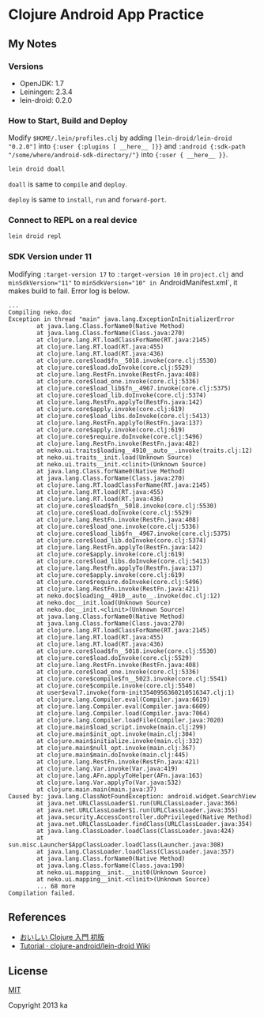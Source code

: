 # Clojure Android App Practice

## My Notes

### Versions

* OpenJDK: 1.7
* Leiningen: 2.3.4
* lein-droid: 0.2.0

### How to Start, Build and Deploy

Modify `$HOME/.lein/profiles.clj` by adding `[lein-droid/lein-droid "0.2.0"]` into `{:user {:plugins [ __here__ ]}}` and `:android {:sdk-path "/some/where/android-sdk-directory/"}` into `{:user { __here__ }}`.

```sh
lein droid doall
```

`doall` is same to `compile` and `deploy`.

`deploy` is same to `install`, `run` and `forward-port`.

### Connect to REPL on a real device

```sh
lein droid repl
```

### SDK Version under 11

Modifying `:target-version 17` to `:target-version 10` in `project.clj` and `minSdkVersion="11"` to `minSdkVersion="10" in `AndroidManifest.xml`, it makes build to fail. Error log is below.

```textile
...
Compiling neko.doc
Exception in thread "main" java.lang.ExceptionInInitializerError
        at java.lang.Class.forName0(Native Method)
        at java.lang.Class.forName(Class.java:270)
        at clojure.lang.RT.loadClassForName(RT.java:2145)
        at clojure.lang.RT.load(RT.java:455)
        at clojure.lang.RT.load(RT.java:436)
        at clojure.core$load$fn__5018.invoke(core.clj:5530)
        at clojure.core$load.doInvoke(core.clj:5529)
        at clojure.lang.RestFn.invoke(RestFn.java:408)
        at clojure.core$load_one.invoke(core.clj:5336)
        at clojure.core$load_lib$fn__4967.invoke(core.clj:5375)
        at clojure.core$load_lib.doInvoke(core.clj:5374)
        at clojure.lang.RestFn.applyTo(RestFn.java:142)
        at clojure.core$apply.invoke(core.clj:619)
        at clojure.core$load_libs.doInvoke(core.clj:5413)
        at clojure.lang.RestFn.applyTo(RestFn.java:137)
        at clojure.core$apply.invoke(core.clj:619)
        at clojure.core$require.doInvoke(core.clj:5496)
        at clojure.lang.RestFn.invoke(RestFn.java:482)
        at neko.ui.traits$loading__4910__auto__.invoke(traits.clj:12)
        at neko.ui.traits__init.load(Unknown Source)
        at neko.ui.traits__init.<clinit>(Unknown Source)
        at java.lang.Class.forName0(Native Method)
        at java.lang.Class.forName(Class.java:270)
        at clojure.lang.RT.loadClassForName(RT.java:2145)
        at clojure.lang.RT.load(RT.java:455)
        at clojure.lang.RT.load(RT.java:436)
        at clojure.core$load$fn__5018.invoke(core.clj:5530)
        at clojure.core$load.doInvoke(core.clj:5529)
        at clojure.lang.RestFn.invoke(RestFn.java:408)
        at clojure.core$load_one.invoke(core.clj:5336)
        at clojure.core$load_lib$fn__4967.invoke(core.clj:5375)
        at clojure.core$load_lib.doInvoke(core.clj:5374)
        at clojure.lang.RestFn.applyTo(RestFn.java:142)
        at clojure.core$apply.invoke(core.clj:619)
        at clojure.core$load_libs.doInvoke(core.clj:5413)
        at clojure.lang.RestFn.applyTo(RestFn.java:137)
        at clojure.core$apply.invoke(core.clj:619)
        at clojure.core$require.doInvoke(core.clj:5496)
        at clojure.lang.RestFn.invoke(RestFn.java:421)
        at neko.doc$loading__4910__auto__.invoke(doc.clj:12)
        at neko.doc__init.load(Unknown Source)
        at neko.doc__init.<clinit>(Unknown Source)
        at java.lang.Class.forName0(Native Method)
        at java.lang.Class.forName(Class.java:270)
        at clojure.lang.RT.loadClassForName(RT.java:2145)
        at clojure.lang.RT.load(RT.java:455)
        at clojure.lang.RT.load(RT.java:436)
        at clojure.core$load$fn__5018.invoke(core.clj:5530)
        at clojure.core$load.doInvoke(core.clj:5529)
        at clojure.lang.RestFn.invoke(RestFn.java:408)
        at clojure.core$load_one.invoke(core.clj:5336)
        at clojure.core$compile$fn__5023.invoke(core.clj:5541)
        at clojure.core$compile.invoke(core.clj:5540)
        at user$eval7.invoke(form-init3540956360210516347.clj:1)
        at clojure.lang.Compiler.eval(Compiler.java:6619)
        at clojure.lang.Compiler.eval(Compiler.java:6609)
        at clojure.lang.Compiler.load(Compiler.java:7064)
        at clojure.lang.Compiler.loadFile(Compiler.java:7020)
        at clojure.main$load_script.invoke(main.clj:299)
        at clojure.main$init_opt.invoke(main.clj:304)
        at clojure.main$initialize.invoke(main.clj:332)
        at clojure.main$null_opt.invoke(main.clj:367)
        at clojure.main$main.doInvoke(main.clj:445)
        at clojure.lang.RestFn.invoke(RestFn.java:421)
        at clojure.lang.Var.invoke(Var.java:419)
        at clojure.lang.AFn.applyToHelper(AFn.java:163)
        at clojure.lang.Var.applyTo(Var.java:532)
        at clojure.main.main(main.java:37)
Caused by: java.lang.ClassNotFoundException: android.widget.SearchView
        at java.net.URLClassLoader$1.run(URLClassLoader.java:366)
        at java.net.URLClassLoader$1.run(URLClassLoader.java:355)
        at java.security.AccessController.doPrivileged(Native Method)
        at java.net.URLClassLoader.findClass(URLClassLoader.java:354)
        at java.lang.ClassLoader.loadClass(ClassLoader.java:424)
        at sun.misc.Launcher$AppClassLoader.loadClass(Launcher.java:308)
        at java.lang.ClassLoader.loadClass(ClassLoader.java:357)
        at java.lang.Class.forName0(Native Method)
        at java.lang.Class.forName(Class.java:190)
        at neko.ui.mapping__init.__init0(Unknown Source)
        at neko.ui.mapping__init.<clinit>(Unknown Source)
        ... 68 more
Compilation failed.
```

## References

* [おいしい Clojure 入門 初版](http://gihyo.jp/book/2013/978-4-7741-5991-1)
* [Tutorial · clojure-android/lein-droid Wiki](https://github.com/clojure-android/lein-droid/wiki/Tutorial)

## License

[MIT](http://opensource.org/licenses/MIT)

Copyright 2013 ka

